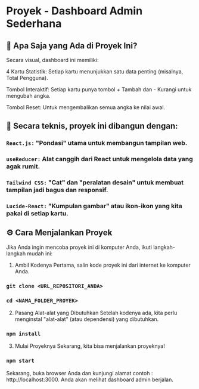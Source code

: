 # Proyek - Dashboard Admin Sederhana



## :pushpin: Apa Saja yang Ada di Proyek Ini?

Secara visual, dashboard ini memiliki:

4 Kartu Statistik: Setiap kartu menunjukkan satu data penting (misalnya, Total Pengguna).

Tombol Interaktif: Setiap kartu punya tombol + Tambah dan - Kurangi untuk mengubah angka.

Tombol Reset: Untuk mengembalikan semua angka ke nilai awal.

## :rocket: Secara teknis, proyek ini dibangun dengan:

### `React.js:` "Pondasi" utama untuk membangun tampilan web.

### `useReducer:` Alat canggih dari React untuk mengelola data yang agak rumit.

### `Tailwind CSS:` "Cat" dan "peralatan desain" untuk membuat tampilan jadi bagus dan responsif.

### `Lucide-React:` "Kumpulan gambar" atau ikon-ikon yang kita pakai di setiap kartu.

## :gear: Cara Menjalankan Proyek

Jika Anda ingin mencoba proyek ini di komputer Anda, ikuti langkah-langkah mudah ini:

1. Ambil Kodenya
Pertama, salin kode proyek ini dari internet ke komputer Anda.

### `git clone <URL_REPOSITORI_ANDA>`
### `cd <NAMA_FOLDER_PROYEK>`

2. Pasang Alat-alat yang Dibutuhkan
Setelah kodenya ada, kita perlu menginstal "alat-alat" (atau dependensi) yang dibutuhkan.

### `npm install`

3. Mulai Proyeknya
Sekarang, kita bisa menjalankan proyeknya!

### `npm start`

Sekarang, buka browser Anda dan kunjungi alamat contoh : http://localhost:3000. Anda akan melihat dashboard admin berjalan.

